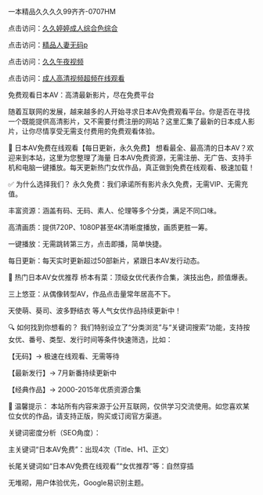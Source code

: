 一本精品久久久久99齐齐-0707HM

点击访问：<a href="https://tfda.pages.dev/">久久婷婷成人综合色综合</a>

点击访问：<a href="https://gda-c7m.pages.dev/">精品人妻无码p</a>

点击访问：<a href="https://rtj-3zo.pages.dev/">久久午夜视频</a>

点击访问：<a href="https://bered.pages.dev/">成人高清视频超频在线观看</a>

免费观看日本AV：高清最新影片，尽在免费平台

随着互联网的发展，越来越多的人开始寻求日本AV免费观看平台。你是否在寻找一个既能提供高清影片，又不需要付费注册的网站？这里汇集了最新的日本成人影片，让你尽情享受无需支付费用的免费观看体验。

🔞 日本AV免费在线观看【每日更新，永久免费】
想看最全、最高清的日本AV？欢迎来到本站，这里为您整理了海量 日本AV免费资源，无需注册、无广告、支持手机和电脑一键播放。每天更新热门女优作品，真正做到免费在线观看、极速加载！

✅ 为什么选择我们？
永久免费：我们承诺所有影片永久免费，无需VIP、无需充值。

丰富资源：涵盖有码、无码、素人、伦理等多个分类，满足不同口味。

高清画质：提供720P、1080P甚至4K清晰度播放，画质更胜一筹。

一键播放：无需跳转第三方，点击即播，简单快捷。

每日更新：每天实时更新超过50部新片，紧跟日本AV发行动态。

🌟 热门日本AV女优推荐
桥本有菜：顶级女优代表作合集，演技出色，颜值爆表。

三上悠亚：从偶像转型AV，作品点击量常年居高不下。

天使萌、葵司、波多野结衣 等人气女优作品持续更新中！

🔍 如何找到你想看的？
我们特别设立了“分类浏览”与“关键词搜索”功能，支持按女优、番号、类型、发行时间等条件快速筛选，比如：

【无码】→ 极速在线观看、无需等待

【最新发行】→ 7月新番持续更新中

【经典作品】→ 2000-2015年优质资源合集

📢 温馨提示：
本站所有内容来源于公开互联网，仅供学习交流使用。如您喜欢某位女优的作品，请支持正版，购买或订阅官方渠道。

关键词密度分析（SEO角度）：

主关键词“日本AV免费”：出现4次（Title、H1、正文）

长尾关键词如“日本AV免费在线观看”“女优推荐”等：自然穿插

无堆砌，用户体验优先，Google易识别主题。

<span style="display:none;">[Canonical link](https://github.com/dcx1224/1212 ）</span>
